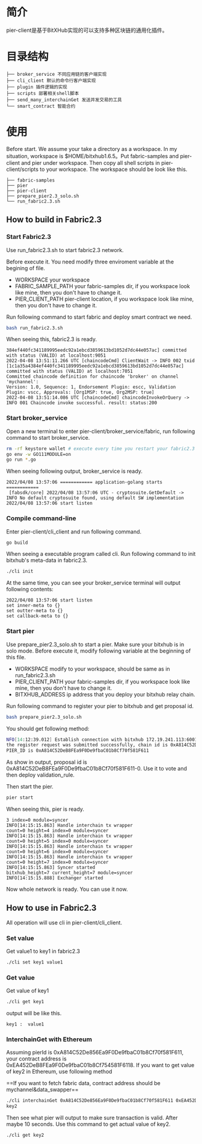 # 简介

pier-client是基于BitXHub实现的可以支持多种区块链的通用化插件。

# 目录结构
```
├── broker_service 不同应用链的客户端实现
├── cli_client 默认的命令行客户端实现
├── plugin 插件逻辑的实现
├── scripts 部署相关shell脚本
├── send_many_interchainGet 发送并发交易的工具
└── smart_contract 智能合约
```

# 使用
Before start. We assume your take a directory as a workspace. In my situation, workspace is $HOME/bitxhub1.6.5。Put fabric-samples and pier-client and pier under workspace. Then copy all shell scripts in pier-client/scripts to your workspace. The workspace should be look like this.

```
├── fabric-samples
├── pier
├── pier-client
├── prepare_pier2.3_solo.sh
└── run_fabric2.3.sh
```

## How to build in Fabric2.3

### Start Fabric2.3

Use run_fabric2.3.sh to start fabric2.3 network.

Before execute it. You need modify three enviroment variable at the begining of file.

* WORKSPACE your workspace
* FABRIC_SAMPLE_PATH your fabric-samples dir, if you workspace look like mine, then you don't have to change it.
* PIER_CLIENT_PATH pier-client location, if you workspace look like mine, then you don't have to change it.

Run following command to start fabric and deploy smart contract we need.

```sh
bash run_fabric2.3.sh
```

When seeing this, fabric2.3 is ready.

```
384ef440fc341189995eedc92a1ebcd3859613bd1052d7dc44e057ac] committed with status (VALID) at localhost:9051
2022-04-08 13:51:11.266 UTC [chaincodeCmd] ClientWait -> INFO 002 txid [1c1a35a4384ef440fc341189995eedc92a1ebcd3859613bd1052d7dc44e057ac] committed with status (VALID) at localhost:7051
Committed chaincode definition for chaincode 'broker' on channel 'mychannel':
Version: 1.0, Sequence: 1, Endorsement Plugin: escc, Validation Plugin: vscc, Approvals: [Org1MSP: true, Org2MSP: true]
2022-04-08 13:51:14.086 UTC [chaincodeCmd] chaincodeInvokeOrQuery -> INFO 001 Chaincode invoke successful. result: status:200 
```

### Start broker_service

Open a new terminal to enter pier-client/broker_service/fabric, run following command to start broker_service.

```sh
rm -rf keystore wallet # execute every time you restart your fabric2.3
go env -w GO111MODULE=on
go run *.go
```

When seeing following output, broker_service is ready.

```
2022/04/08 13:57:06 ============ application-golang starts ============
 [fabsdk/core] 2022/04/08 13:57:06 UTC - cryptosuite.GetDefault -> INFO No default cryptosuite found, using default SW implementation
2022/04/08 13:57:06 start listen
```

### Compile command-line

Enter pier-client/cli_client and run following command.

```sh
go build
```

When seeing a executable program called cli. Run following command to init bitxhub's meta-data in fabric2.3.

```sh
./cli init
```

At the same time, you can see your broker_service terminal will output following contents:

```
2022/04/08 13:57:06 start listen
set inner-meta to {}
set outter-meta to {}
set callback-meta to {}
```

### Start pier

Use prepare_pier2.3_solo.sh to start a pier. Make sure your bitxhub is in solo mode. Before execute it, modify following variable at the beginning of this file.

* WORKSPACE modify to your workspace, should be same as in run_fabric2.3.sh
* PIER_CLIENT_PATH your fabric-samples dir, if you workspace look like mine, then you don't have to change it.
* BITXHUB_ADDRESS ip address that you deploy your bitxhub relay chain.

Run following command to register your pier to bitxhub and get proposal id.

```sh
bash prepare_pier2.3_solo.sh
```

You should get following method:

```sh
NFO[14:12:39.012] Establish connection with bitxhub 172.19.241.113:60011 successfully  module=rpcx
the register request was submitted successfully, chain id is 0xA814C52DeB8FEa9F0De9fbaC01b8Cf70f581F611, proposal id is 0xA814C52DeB8FEa9F0De9fbaC01b8Cf70f581F611-0
PIER_ID is 0xA814C52DeB8FEa9F0De9fbaC01b8Cf70f581F611
```

As show in output, proposal id is 0xA814C52DeB8FEa9F0De9fbaC01b8Cf70f581F611-0. Use it to vote and then deploy validation_rule.

Then start the pier.

```sh
pier start
```

When seeing this, pier is ready.

```
3 index=0 module=syncer
INFO[14:15:15.863] Handle interchain tx wrapper                  count=0 height=4 index=0 module=syncer
INFO[14:15:15.863] Handle interchain tx wrapper                  count=0 height=5 index=0 module=syncer
INFO[14:15:15.863] Handle interchain tx wrapper                  count=0 height=6 index=0 module=syncer
INFO[14:15:15.863] Handle interchain tx wrapper                  count=0 height=7 index=0 module=syncer
INFO[14:15:15.863] Syncer started                                bitxhub_height=7 current_height=7 module=syncer
INFO[14:15:15.888] Exchanger started 
```

Now whole network is ready. You can use it now.

## How to use in Fabric2.3

All operation will use cli in pier-client/cli_client.

### Set value

Get value1 to key1 in fabric2.3

```sh
./cli set key1 value1
```

### Get value

Get value of key1

```sh
./cli get key1
```

output will be like this.

```
key1 :  value1
```

### InterchainGet with Ethereum

Assuming pierId is 0xA814C52De856Ea9F0De9fbaC01b8Cf70f581F611, your contract address is 0xEA452DeB8FEa9F0De9fbaC01b8Cf754581F6118. If you want to get value of key2 in Ethereum, use following method

==If you want to fetch fabric data, contract address should be mychannel&data_swapper==

```sh
./cli interchainGet 0xA814C52De856Ea9F0De9fbaC01b8Cf70f581F611 0xEA452DeB8FEa9F0De9fbaC01b8Cf754581F6118
key2
```

Then see what pier will output to make sure transaction is valid. After maybe 10 seconds. Use this command to get actual value of key2.

```sh
./cli get key2
```

